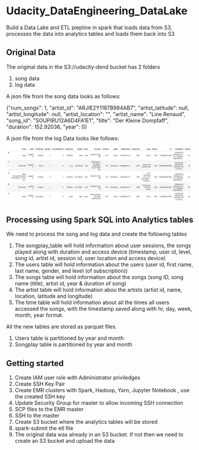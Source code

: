 # Udacity_DataEngineering_DataLake
Build a Data Lake and ETL piepline in spark that loads data from S3, processes the data into analytics tables and loads them back into S3

## Original Data
The original data in the S3://udacity-dend bucket has 2 folders
1. song data
2. log data

A json file from the song data looks as follows:

{"num_songs": 1, "artist_id": "ARJIE2Y1187B994AB7", "artist_latitude": null, "artist_longitude": null, "artist_location": "", "artist_name": "Line Renaud", "song_id": "SOUPIRU12A6D4FA1E1", "title": "Der Kleine Dompfaff", "duration": 152.92036, "year": 0}

A json file from the log Data looks like follows:

![log-data](images/log-data.png)

## Processing using Spark SQL into Analytics tables
We need to process the song and log data and create the following tables
1. The songplay_table will hold information about user sessions, the songs played along with duration and access device (timestamp, user id, level, song id, artist id, session id, user location and access device)
2. The users table will hold information about the users (user id, first name, last name, gender, and level (of subscription))
3. The songs table will hold information about the songs (song ID, song name (title), artist id, year & duration of song)
4. The artist table will hold information abou the artists (artist id, name, location, latitude and longitude)
5. The time table will hold information about all the times all users accessed the songs, with the timestamp saved along with hr, day, week, month, year format.

All the new tables are stored as parquet files.
1. Users table is partitioned by year and month
2. Songplay table is partitioned by year and month

## Getting started
1. Create IAM user role with Administrator priviledges
2. Create SSH Key Pair
3. Create EMR clusters with Spark, Hadoop, Yarn, Jupyter Notebook , use the created SSH key 
4. Update Security Group for master to allow incoming SSH connection
5. SCP files to the EMR master
6. SSH to the master
7. Create S3 bucket where the analytics tables will be stored
8. spark-submit the etl file
9. The original data was already in an S3 bucket. If not then we need to create an S3 bucket and upload the data
